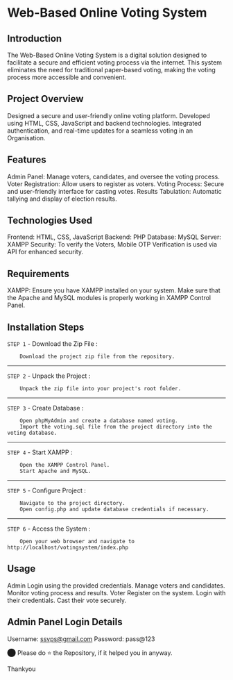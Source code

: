 # Web-Based Online Voting System

## Introduction
The Web-Based Online Voting System is a digital solution designed to facilitate a secure and efficient voting process via the internet. This system eliminates the need for traditional paper-based voting, making the voting process more accessible and convenient.

## Project Overview
Designed a secure and user-friendly online voting platform.
Developed using HTML, CSS, JavaScript and backend technologies.
Integrated authentication, and real-time updates for a seamless voting in an Organisation.

## Features
Admin Panel: Manage voters, candidates, and oversee the voting process.
Voter Registration: Allow users to register as voters.
Voting Process: Secure and user-friendly interface for casting votes.
Results Tabulation: Automatic tallying and display of election results.

## Technologies Used
Frontend: HTML, CSS, JavaScript
Backend: PHP
Database: MySQL
Server: XAMPP
Security: To verify the Voters, Mobile OTP Verification is used via API for enhanced security.

## Requirements
XAMPP: Ensure you have XAMPP installed on your system.
Make sure that the Apache and MySQL modules is properly working in XAMPP Control Panel.

## Installation Steps

`STEP 1` - Download the Zip File :
```
	Download the project zip file from the repository.
```
----
`STEP 2` - Unpack the Project :
```
	Unpack the zip file into your project's root folder.
```
----
`STEP 3` - Create Database :
```
	Open phpMyAdmin and create a database named voting.
	Import the voting.sql file from the project directory into the voting database.
```
----
`STEP 4` - Start XAMPP :
```
	Open the XAMPP Control Panel.
	Start Apache and MySQL.
```
----
`STEP 5` - Configure Project :
```
	Navigate to the project directory.
	Open config.php and update database credentials if necessary.
```
----
`STEP 6` - Access the System :
```
	Open your web browser and navigate to http://localhost/votingsystem/index.php
```

## Usage
Admin
Login using the provided credentials.
Manage voters and candidates.
Monitor voting process and results.
Voter
Register on the system.
Login with their credentials.
Cast their vote securely.

## Admin Panel Login Details
Username: ssvps@gmail.com
Password: pass@123

⬤ Please do ⭐ the Repository, if it helped you in anyway.

Thankyou
